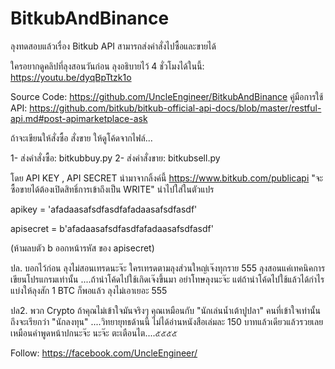 # BitkubAndBinance
ลุงทดสอบแล้วเรื่อง Bitkub API สามารถส่งคำสั่งไปซื้อและขายได้

ใครอยากดูคลิปที่ลุงสอนวันก่อน ลุงอธิบายไว้ 4 ชั่วโมงได้ในนี้: https://youtu.be/dyqBpTtzk1o

Source Code: https://github.com/UncleEngineer/BitkubAndBinance
คู่มือการใช้ API: https://github.com/bitkub/bitkub-official-api-docs/blob/master/restful-api.md#post-apimarketplace-ask

ถ้าจะเขียนให้สั่งซื้อ สั่งขาย ให้ดูโค้ดจากไฟล์...

1- ส่งคำสั่งซื้อ: bitkubbuy.py 
2- ส่งคำสั่งขาย: bitkubsell.py

โดย API KEY , API SECRET นำมาจากลิ้งค์นี้ https://www.bitkub.com/publicapi
"จะซื้อขายได้ต้องเปิดสิทธิ์การเข้าถึงเป็น WRITE" นำไปใส่ในตัวแปร

apikey = 'afadaasafsdfasdfafadaasafsdfasdf' 

apisecret = b'afadaasafsdfasdfafadaasafsdfasdf'

(ห้ามลบตัว b ออกหน้ารหัส ของ apisecret)

ปล. บอกไว้ก่อน ลุงไม่สอนเทรดนะจ๊ะ ใครเทรดตามลุงส่วนใหญ่เจ๊งทุกราย 555 ลุงสอนแค่เทคนิคการเขียนโปรแกรมเท่านั้น ....ถ้านำโค้ดไปใช้เกิดเจ๊งขึ้นมา อย่าโทษลุงนะจ๊ะ  แต่ถ้านำโค้ดไปใช้แล้วได้กำไร แบ่งให้ลุงสัก 1 BTC ก็พอแล้ว ลุงไม่เอาเยอะ 555

ปล2. พวก Crypto ถ้าคุณไม่เข้าใจมันจริงๆ คุณเหมือนกับ "นักเล่นน้ำเต้าปูปลา" คนที่เข้าใจเท่านั้นถึงจะเรียกว่า "นักลงทุน" ....วิทยายุทธด้านนี้ ไม่ได้อ่านหนังสือเล่มละ 150 บาทแล้วเดียวแล้วรวยเลยเหมือนคำพูดหน้าปกนะจ๊ะ นะจ๊ะ ตะเตือนไต....๕๕๕๕

Follow: https://facebook.com/UncleEngineer/
